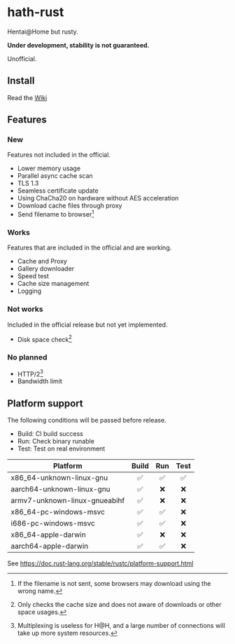 # hath-rust

Hentai@Home but rusty.

**Under development, stability is not guaranteed.**

Unofficial.

## Install
Read the [Wiki](https://github.com/james58899/hath-rust/wiki/Install)

## Features
### New
Features not included in the official.
* Lower memory usage
* Parallel async cache scan
* TLS 1.3
* Seamless certificate update
* Using ChaCha20 on hardware without AES acceleration
* Download cache files through proxy
* Send filename to browser[^filename]

### Works
Features that are included in the official and are working.
* Cache and Proxy
* Gallery downloader
* Speed test
* Cache size management
* Logging

### Not works
Included in the official release but not yet implemented.
* Disk space check[^disk]

### No planned
* HTTP/2[^h2]
* Bandwidth limit

## Platform support
The following conditions will be passed before release.

* Build: CI build success
* Run: Check binary runable
* Test: Test on real environment

|           Platform            | Build |  Run  | Test  |
| ----------------------------- | :---: | :---: | :---: |
| x86_64-unknown-linux-gnu      |  ✅   |  ✅  |  ✅   |
| aarch64-unknown-linux-gnu     |  ✅   |  ❌  |  ❌   |
| armv7-unknown-linux-gnueabihf |  ✅   |  ❌  |  ❌   |
| x86_64-pc-windows-msvc        |  ✅   |  ✅  |  ❌   |
| i686-pc-windows-msvc          |  ✅   |  ✅  |  ❌   |
| x86_64-apple-darwin           |  ✅   |  ❌  |  ❌   |
| aarch64-apple-darwin          |  ✅   |  ✅  |  ❌   |

See https://doc.rust-lang.org/stable/rustc/platform-support.html


[^disk]: Only checks the cache size and does not aware of downloads or other space usages.
[^h2]: Multiplexing is useless for H@H, and a large number of connections will take up more system resources.
[^filename]: If the filename is not sent, some browsers may download using the wrong name.